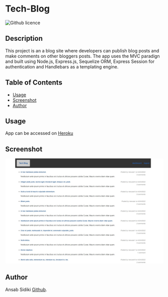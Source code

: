 # Tech-Blog
![Github licence](http://img.shields.io/badge/license-MIT-blue.svg)

## Description 
This project is an a blog site where developers can publish blog posts and make comments on other bloggers posts. 
The app uses the MVC paradign and built using Node.js, Express.js, Sequelize ORM, Express Session for authentication and Handlebars as a templating engine.

## Table of Contents
* [Usage](#usage)
* [Screenshot](#screenshot)
* [Author](#author)


## Usage 
App can be accessed on [Heroku](https://best-tech-blog.herokuapp.com/)<br>

## Screenshot
![Screenshot](./public/img/Screenshot.jpg)


## Author
Ansab Sidiki [Github](https://github.com/asidiki).